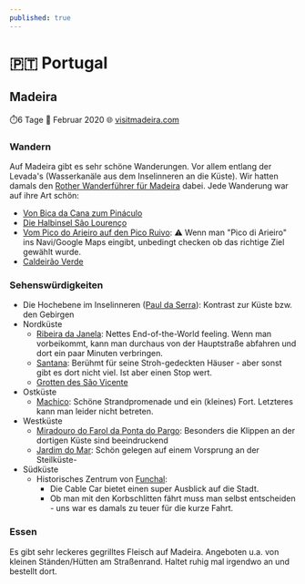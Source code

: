 ```yaml
---
published: true
---
```

# 🇵🇹 Portugal

## Madeira
⏱️6 Tage 📅 Februar 2020 🌐 [visitmadeira.com](https://visitmadeira.com/)

### Wandern
Auf Madeira gibt es sehr schöne Wanderungen. Vor allem entlang der Levada's (Wasserkanäle aus dem Inselinneren an die Küste). Wir hatten damals den [Rother Wanderführer für Madeira](https://www.rother.de/de/madeira-2.html) dabei. Jede Wanderung war auf ihre Art schön:

- [Von Bica da Cana zum Pináculo](https://rother.app/trip/246342?lang=de)
- [Die Halbinsel São Lourenço](https://rother.app/trip/246306?lang=de)
- [Vom Pico do Arieiro auf den Pico Ruivo](https://rother.app/trip/246330?lang=de): ⚠️ Wenn man "Pico di Arieiro" ins Navi/Google Maps eingibt, unbedingt checken ob das richtige Ziel gewählt wurde.
- [Caldeirão Verde](https://rother.app/trip/246320?lang=de)
### Sehenswürdigkeiten

- Die Hochebene im Inselinneren ([Paul da Serra](https://visitmadeira.com/de/sehenswuerdigkeiten/madeira/westkueste/ponta-do-sol/paul-da-serra/)): Kontrast zur Küste bzw. den Gebirgen
- Nordküste
	- [Ribeira da Janela](https://visitmadeira.com/de/sehenswuerdigkeiten/madeira/nordkueste/porto-moniz/ribeira-da-janela/): Nettes End-of-the-World feeling. Wenn man vorbeikommt, kann man durchaus von der Hauptstraße abfahren und dort ein paar Minuten verbringen.
	- [Santana](https://visitmadeira.com/de/sehenswuerdigkeiten/madeira/nordkueste/santana/): Berühmt für seine Stroh-gedeckten Häuser - aber sonst gibt es dort nicht viel. Ist aber einen Stop wert.
	- [Grotten des São Vicente](https://visitmadeira.com/de/sehenswuerdigkeiten/madeira/nordkueste/sao-vicente/grotten-des-sao-vicente/)
- Ostküste
	- [Machico](https://visitmadeira.com/de/sehenswuerdigkeiten/madeira/ostkueste/machico/): Schöne Strandpromenade und ein (kleines) Fort. Letzteres kann man leider nicht betreten.
- Westküste
	- [Miradouro do Farol da Ponta do Pargo](https://visitmadeira.com/de/sehenswuerdigkeiten/madeira/westkueste/calheta/aussichtspunkt-vom-leuchtturm-an-der-ponta-do-pargo/): Besonders die Klippen an der dortigen Küste sind beeindruckend
	- [Jardim do Mar](https://visitmadeira.com/de/sehenswuerdigkeiten/madeira/westkueste/calheta/jardim-do-mar/): Schön gelegen auf einem Vorsprung an der Steilküste- 
- Südküste
	- Historisches Zentrum von [Funchal](https://visitmadeira.com/de/sehenswuerdigkeiten/madeira/suedkueste/funchal/):
		- Die Cable Car bietet einen super Ausblick auf die Stadt.
		- Ob man mit den Korbschlitten fährt muss man selbst entscheiden - uns war es damals zu teuer für die kurze Fahrt.

### Essen
Es gibt sehr leckeres gegrilltes Fleisch auf Madeira. Angeboten u.a. von kleinen Ständen/Hütten am Straßenrand. Haltet ruhig mal irgendwo an und bestellt dort.

